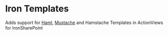 # Iron Templates
Adds support for [Haml](haml.info), [Mustache](mustache.github.com) and Hamstache Templates in ActionViews for IronSharePoint
